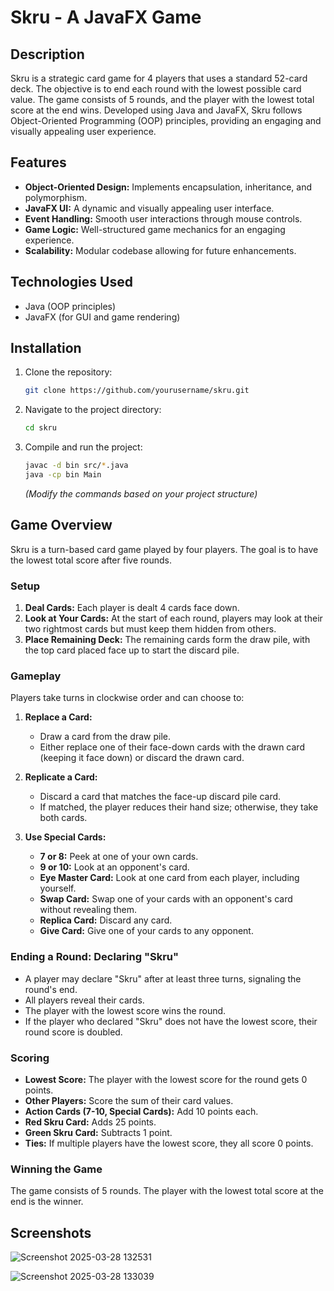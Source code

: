 
# Skru - A JavaFX Game

## Description
Skru is a strategic card game for 4 players that uses a standard 52-card deck. The objective is to end each round with the lowest possible card value. The game consists of 5 rounds, and the player with the lowest total score at the end wins. Developed using Java and JavaFX, Skru follows Object-Oriented Programming (OOP) principles, providing an engaging and visually appealing user experience.

## Features
- **Object-Oriented Design:** Implements encapsulation, inheritance, and polymorphism.
- **JavaFX UI:** A dynamic and visually appealing user interface.
- **Event Handling:** Smooth user interactions through  mouse controls.
- **Game Logic:** Well-structured game mechanics for an engaging experience.
- **Scalability:** Modular codebase allowing for future enhancements.

## Technologies Used
- Java (OOP principles)
- JavaFX (for GUI and game rendering)

## Installation
1. Clone the repository:
   ```sh
   git clone https://github.com/yourusername/skru.git
   ```
2. Navigate to the project directory:
   ```sh
   cd skru
   ```
3. Compile and run the project:
   ```sh
   javac -d bin src/*.java
   java -cp bin Main
   ```
   *(Modify the commands based on your project structure)*

## Game Overview
Skru is a turn-based card game played by four players. The goal is to have the lowest total score after five rounds. 

### Setup
1. **Deal Cards:** Each player is dealt 4 cards face down.
2. **Look at Your Cards:** At the start of each round, players may look at their two rightmost cards but must keep them hidden from others.
3. **Place Remaining Deck:** The remaining cards form the draw pile, with the top card placed face up to start the discard pile.

### Gameplay
Players take turns in clockwise order and can choose to:

1. **Replace a Card:**
   - Draw a card from the draw pile.
   - Either replace one of their face-down cards with the drawn card (keeping it face down) or discard the drawn card.

2. **Replicate a Card:**
   - Discard a card that matches the face-up discard pile card.
   - If matched, the player reduces their hand size; otherwise, they take both cards.

3. **Use Special Cards:**
   - **7 or 8:** Peek at one of your own cards.
   - **9 or 10:** Look at an opponent's card.
   - **Eye Master Card:** Look at one card from each player, including yourself.
   - **Swap Card:** Swap one of your cards with an opponent's card without revealing them.
   - **Replica Card:** Discard any card.
   - **Give Card:** Give one of your cards to any opponent.

### Ending a Round: Declaring "Skru"
- A player may declare "Skru" after at least three turns, signaling the round's end.
- All players reveal their cards.
- The player with the lowest score wins the round.
- If the player who declared "Skru" does not have the lowest score, their round score is doubled.

### Scoring
- **Lowest Score:** The player with the lowest score for the round gets 0 points.
- **Other Players:** Score the sum of their card values.
- **Action Cards (7-10, Special Cards):** Add 10 points each.
- **Red Skru Card:** Adds 25 points.
- **Green Skru Card:** Subtracts 1 point.
- **Ties:** If multiple players have the lowest score, they all score 0 points.

### Winning the Game
The game consists of 5 rounds. The player with the lowest total score at the end is the winner.

## Screenshots
![Screenshot 2025-03-28 132531](https://github.com/user-attachments/assets/744ec4dc-260b-4506-bbee-08fb5212b8c3)



![Screenshot 2025-03-28 133039](https://github.com/user-attachments/assets/7d011833-d2cd-4672-88f8-57620c484ab6)




